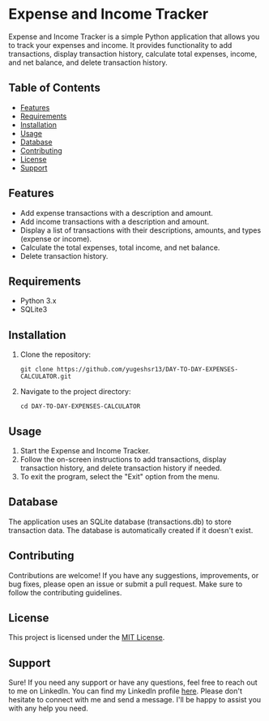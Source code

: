 # Expense and Income Tracker

Expense and Income Tracker is a simple Python application that allows you to track your expenses and income. It provides functionality to add transactions, display transaction history, calculate total expenses, income, and net balance, and delete transaction history.

## Table of Contents

- [Features](#features)
- [Requirements](#requirements)
- [Installation](#installation)
- [Usage](#usage)
- [Database](#database)
- [Contributing](#contributing)
- [License](#license)
- [Support](#support)

## Features

- Add expense transactions with a description and amount.
- Add income transactions with a description and amount.
- Display a list of transactions with their descriptions, amounts, and types (expense or income).
- Calculate the total expenses, total income, and net balance.
- Delete transaction history.

## Requirements

- Python 3.x
- SQLite3

## Installation

1. Clone the repository:

   ```shell
   git clone https://github.com/yugeshsr13/DAY-TO-DAY-EXPENSES-CALCULATOR.git
2. Navigate to the project directory:

   ```shell
   cd DAY-TO-DAY-EXPENSES-CALCULATOR

## Usage

1. Start the Expense and Income Tracker.
2. Follow the on-screen instructions to add transactions, display transaction history, and delete transaction history if needed.
3. To exit the program, select the "Exit" option from the menu.

## Database

The application uses an SQLite database (transactions.db) to store transaction data. The database is automatically created if it doesn't exist.

## Contributing

Contributions are welcome! If you have any suggestions, improvements, or bug fixes, please open an issue or submit a pull request. Make sure to follow the contributing guidelines.

## License

This project is licensed under the [MIT License](LICENSE).


## Support

Sure! If you need any support or have any questions, feel free to reach out to me on LinkedIn. You can find my LinkedIn profile [here](https://www.linkedin.com/in/yugesh-sundararam-r-530046195/). Please don't hesitate to connect with me and send a message. I'll be happy to assist you with any help you need.
